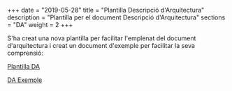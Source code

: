 +++
date        = "2019-05-28"
title       = "Plantilla Descripció d'Arquitectura"
description = "Plantilla per el document Descripció d'Arquitectura"
sections    = "DA"
weight      = 2
+++

S'ha creat una nova plantilla per facilitar l'emplenat del document d'arquitectura i creat un document d'exemple per facilitar la seva comprensió:

[Plantilla DA](/related/da/Assumpte_DT_DAQ_V1.2_14.docx)

[DA Exemple](/related/da/Exemple_DA_1.0.docx)
